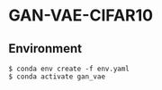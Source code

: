 # GAN-VAE-CIFAR10

## Environment
```Shell
$ conda env create -f env.yaml
$ conda activate gan_vae
```